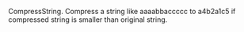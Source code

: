 CompressString. Compress a string like aaaabbaccccc to a4b2a1c5 if compressed string is smaller than original string.